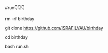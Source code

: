 #run👇👇👇


rm -rf birthday


git clone https://github.com/ISRAFILVAU/birthday

cd birthday

bash run.sh
